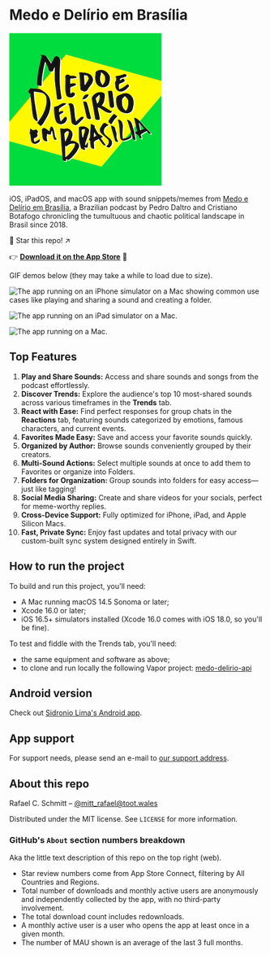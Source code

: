 # Medo e Delírio em Brasília

![Medo e Delírio em Brasília written over a bright yellow and green background calling back to the Brazilian flag.](MedoDelirioBrasilia/Resources/readme_logo.png)

iOS, iPadOS, and macOS app with sound snippets/memes from [Medo e Delírio em Brasília](https://podcasts.apple.com/br/podcast/medo-e-del%C3%ADrio-em-bras%C3%ADlia/id1502134265), a Brazilian podcast by Pedro Daltro and Cristiano Botafogo chronicling the tumultuous and chaotic political landscape in Brasil since 2018.

🌟 Star this repo! ↗️

👉 [**Download it on the App Store**](https://apps.apple.com/br/app/medo-e-del%C3%ADrio/id1625199878) 📲

GIF demos below (they may take a while to load due to size).

![The app running on an iPhone simulator on a Mac showing common use cases like playing and sharing a sound and creating a folder.](MedoDelirioBrasilia/Resources/readme_demo_iphone.gif)

![The app running on an iPad simulator on a Mac.](MedoDelirioBrasilia/Resources/readme_demo_ipad.gif)

![The app running on a Mac.](MedoDelirioBrasilia/Resources/readme_demo_mac.gif)

## Top Features

1. **Play and Share Sounds:** Access and share sounds and songs from the podcast effortlessly.
1. **Discover Trends:** Explore the audience's top 10 most-shared sounds across various timeframes in the **Trends** tab.
1. **React with Ease:** Find perfect responses for group chats in the **Reactions** tab, featuring sounds categorized by emotions, famous characters, and current events.
1. **Favorites Made Easy:** Save and access your favorite sounds quickly.
1. **Organized by Author:** Browse sounds conveniently grouped by their creators.
1. **Multi-Sound Actions:** Select multiple sounds at once to add them to Favorites or organize into Folders.
1. **Folders for Organization:** Group sounds into folders for easy access—just like tagging!
1. **Social Media Sharing:** Create and share videos for your socials, perfect for meme-worthy replies.
1. **Cross-Device Support:** Fully optimized for iPhone, iPad, and Apple Silicon Macs.
1. **Fast, Private Sync:** Enjoy fast updates and total privacy with our custom-built sync system designed entirely in Swift.

## How to run the project

To build and run this project, you'll need:

- A Mac running macOS 14.5 Sonoma or later;
- Xcode 16.0 or later;
- iOS 16.5+ simulators installed (Xcode 16.0 comes with iOS 18.0, so you'll be fine).

To test and fiddle with the Trends tab, you'll need:

- the same equipment and software as above;
- to clone and run locally the following Vapor project: [medo-delirio-api](https://github.com/rafaelclaycon/medo-delirio-api)

## Android version

Check out [Sidronio Lima's Android app](https://play.google.com/store/apps/details?id=br.com.sidroniolima.medo_e_delirio_app).

## App support

For support needs, please send an e-mail to [our support address](mailto:medodeliriosuporte@gmail.com).

## About this repo

Rafael C. Schmitt – [@mitt_rafael@toot.wales](https://toot.wales/@mitt_rafael)

Distributed under the MIT license. See ``LICENSE`` for more information.

### GitHub's `About` section numbers breakdown

Aka the little text description of this repo on the top right (web).

- Star review numbers come from App Store Connect, filtering by All Countries and Regions.
- Total number of downloads and monthly active users are anonymously and independently collected by the app, with no third-party involvement.
- The total download count includes redownloads.
- A monthly active user is a user who opens the app at least once in a given month.
- The number of MAU shown is an average of the last 3 full months.